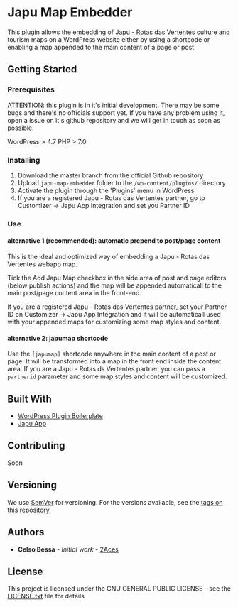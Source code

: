 # Japu Map Embedder

This plugin allows the embedding of [Japu - Rotas das Vertentes](https://www.japuapp.com.br) culture and tourism maps on a WordPress website either by using a shortcode or enabling a map appended to the main content of a page or post

## Getting Started

### Prerequisites

ATTENTION: this plugin is in it's initial development. There may be some bugs and there's no officials support yet. If you have any problem using it, open a issue on it's github repository and we will get in touch as soon as possible.

WordPress  > 4.7
PHP > 7.0

### Installing

1. Download the master branch from the official Github repository
2. Upload `japu-map-embedder` folder to the `/wp-content/plugins/` directory
3. Activate the plugin through the 'Plugins' menu in WordPress
4. If you are a registered Japu - Rotas das Vertentes partner, go to Customizer -> Japu App Integration and set you Partner ID

### Use

#### alternative 1 (recommended): automatic prepend to post/page content

This is the ideal and optimized way of embedding a Japu - Rotas das Vertentes webapp map.

Tick the Add Japu Map checkbox in the side area of post and page editors (below publish actions) and the map  will be appended automaticall to the main post/page content area in the front-end.

If you are a registered Japu - Rotas das Vertentes partner, set your Partner ID on Customizer -> Japu App Integration and it will be automaticall used with your appended maps for customizing some map styles and content.

#### alternative 2: japumap shortcode

Use the `[japumap]` shortcode anywhere in the main content of a post or page. It will be transformed into a map in the front end inside the content area. If you are a  Japu - Rotas ds Vertentes partner, you can pass a `partnerid` parameter and some map styles and content will be customized.

## Built With

* [WordPress Plugin Boilerplate](https://github.com/DevinVinson/WordPress-Plugin-Boilerplate)
* [Japu App](https://www.japuapp.com.br/)

## Contributing

Soon

## Versioning

We use [SemVer](http://semver.org/) for versioning. For the versions available, see the [tags on this repository](https://github.com/2aces/japu-map-embedder/tags).

## Authors

* **Celso Bessa** - *Initial work* - [2Aces](https://github.com/2aces/)

## License

This project is licensed under the GNU GENERAL PUBLIC LICENSE - see the [LICENSE.txt](LICENSE.txt) file for details